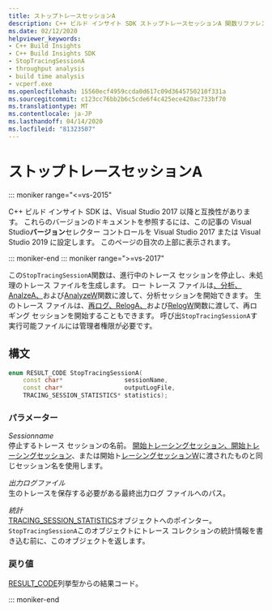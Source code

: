```yaml
---
title: ストップトレースセッションA
description: C++ ビルド インサイト SDK ストップトレースセッションA 関数リファレンス。
ms.date: 02/12/2020
helpviewer_keywords:
- C++ Build Insights
- C++ Build Insights SDK
- StopTracingSessionA
- throughput analysis
- build time analysis
- vcperf.exe
ms.openlocfilehash: 15560ecf4959ccda0d617c09d3645750210f331a
ms.sourcegitcommit: c123cc76bb2b6c5cde6f4c425ece420ac733bf70
ms.translationtype: MT
ms.contentlocale: ja-JP
ms.lasthandoff: 04/14/2020
ms.locfileid: "81323507"
---
```

# <a name="stoptracingsessiona"></a>ストップトレースセッションA

::: moniker range="<=vs-2015"

C++ ビルド インサイト SDK は、Visual Studio 2017 以降と互換性があります。 これらのバージョンのドキュメントを参照するには、この記事の Visual Studio**バージョン**セレクター コントロールを Visual Studio 2017 または Visual Studio 2019 に設定します。 このページの目次の上部に表示されます。

::: moniker-end
::: moniker range=">=vs-2017"

この`StopTracingSessionA`関数は、進行中のトレース セッションを停止し、未処理のトレース ファイルを生成します。 ロー トレース ファイルは[、分析](analyze.md)[、AnalzeA、](analyze-a.md)および[AnalyzeW](analyze-w.md)関数に渡して、分析セッションを開始できます。 生のトレース ファイルは、[再ログ](relog.md)[、RelogA、](relog-a.md)および[RelogW](relog-w.md)関数に渡して、再ロギング セッションを開始することもできます。 呼び出`StopTracingSessionA`す実行可能ファイルには管理者権限が必要です。

## <a name="syntax"></a>構文

```cpp
enum RESULT_CODE StopTracingSessionA(
    const char*                 sessionName,
    const char*                 outputLogFile,
    TRACING_SESSION_STATISTICS* statistics);
```

### <a name="parameters"></a>パラメーター

*Sessionname*\
停止するトレース セッションの名前。 [開始トレーシングセッション、開始トレーシングセッション](start-tracing-session.md)、または開始ト[レーシング](start-tracing-session-a.md)[セッションW](start-tracing-session-w.md)に渡されたものと同じセッション名を使用します。

*出力ログファイル*\
生のトレースを保存する必要がある最終出力ログ ファイルへのパス。

*統計*\
[TRACING_SESSION_STATISTICS](../other-types/tracing-session-statistics-struct.md)オブジェクトへのポインター。 `StopTracingSessionA`このオブジェクトにトレース コレクションの統計情報を書き込む前に、このオブジェクトを返します。

### <a name="return-value"></a>戻り値

[RESULT_CODE](../other-types/result-code-enum.md)列挙型からの結果コード。

::: moniker-end
